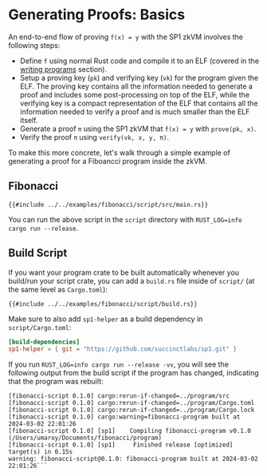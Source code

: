 # Generating Proofs: Basics

An end-to-end flow of proving `f(x) = y` with the SP1 zkVM involves the following steps:

- Define `f` using normal Rust code and compile it to an ELF (covered in the [writing programs](../writing-programs/basics.md) section).
- Setup a proving key (`pk`) and verifying key (`vk`) for the program given the ELF. The proving key contains all the information needed to generate a proof and includes some post-processing on top of the ELF, while the verifying key is a compact representation of the ELF that contains all the information needed to verify a proof and is much smaller than the ELF itself.
- Generate a proof `π` using the SP1 zkVM that `f(x) = y` with `prove(pk, x)`.
- Verify the proof `π` using `verify(vk, x, y, π)`.

To make this more concrete, let's walk through a simple example of generating a proof for a Fiboancci program inside the zkVM.

## Fibonacci

```rust,noplayground
{{#include ../../examples/fibonacci/script/src/main.rs}}
```

You can run the above script in the `script` directory with `RUST_LOG=info cargo run --release`.

## Build Script

If you want your program crate to be built automatically whenever you build/run your script crate, you can add a `build.rs` file inside of `script/` (at the same level as `Cargo.toml`):

```rust,noplayground
{{#include ../../examples/fibonacci/script/build.rs}}
```

Make sure to also add `sp1-helper` as a build dependency in `script/Cargo.toml`:

```toml
[build-dependencies]
sp1-helper = { git = "https://github.com/succinctlabs/sp1.git" }
```

If you run `RUST_LOG=info cargo run --release -vv`, you will see the following output from the build script if the program has changed, indicating that the program was rebuilt:

````
[fibonacci-script 0.1.0] cargo:rerun-if-changed=../program/src
[fibonacci-script 0.1.0] cargo:rerun-if-changed=../program/Cargo.toml
[fibonacci-script 0.1.0] cargo:rerun-if-changed=../program/Cargo.lock
[fibonacci-script 0.1.0] cargo:warning=fibonacci-program built at 2024-03-02 22:01:26
[fibonacci-script 0.1.0] [sp1]    Compiling fibonacci-program v0.1.0 (/Users/umaroy/Documents/fibonacci/program)
[fibonacci-script 0.1.0] [sp1]     Finished release [optimized] target(s) in 0.15s
warning: fibonacci-script@0.1.0: fibonacci-program built at 2024-03-02 22:01:26```
````
